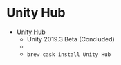 # Unity Hub
- [Unity Hub](https://unity3d.com/unity/beta-download)
  -  Unity 2019.3 Beta (Concluded)
  - 
  - `brew cask install Unity Hub`
